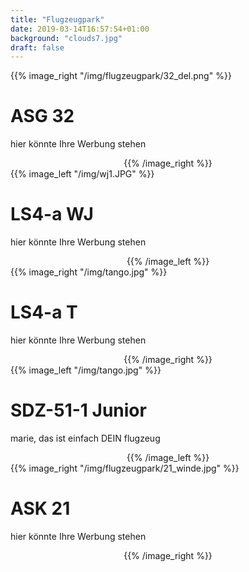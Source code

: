 ```yaml
---
title: "Flugzeugpark"
date: 2019-03-14T16:57:54+01:00
background: "clouds7.jpg"
draft: false
---
```

<div class="row">
{{% image_right "/img/flugzeugpark/32_del.png" %}}
  <h1>
    ASG 32
  </h1>

  hier könnte Ihre Werbung stehen

  <center>
{{% /image_right %}}

</div>

<div class="row">
{{% image_left "/img/wj1.JPG" %}}
<h1>
LS4-a WJ
</h1>

hier könnte Ihre Werbung stehen

<center>
{{% /image_left %}}

</div>

<div class="row">
{{% image_right "/img/tango.jpg" %}}
  <h1>
    LS4-a T
  </h1>

  hier könnte Ihre Werbung stehen

  <center>
{{% /image_right %}}

</div>

<div class="row">
{{% image_left "/img/tango.jpg" %}}
  <h1>
    SDZ-51-1 Junior
  </h1>

  marie, das ist einfach DEIN flugzeug

  <center>
{{% /image_left %}}

</div>

<div class="row">
{{% image_right "/img/flugzeugpark/21_winde.jpg" %}}
  <h1>
    ASK 21
  </h1>

  hier könnte Ihre Werbung stehen

  <center>
{{% /image_right %}}

</div>

